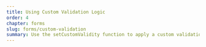 ```yaml
---
title: Using Custom Validation Logic
order: 4
chapter: forms
slug: forms/custom-validation
summary: Use the setCustomValidity function to apply a custom validation message.
---
```



